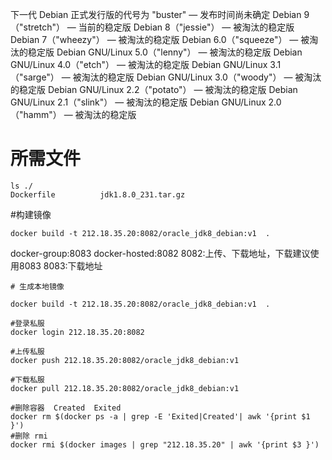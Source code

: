 
下一代 Debian 正式发行版的代号为 "buster" — 发布时间尚未确定
Debian 9（"stretch"） — 当前的稳定版
Debian 8（"jessie"） — 被淘汰的稳定版
Debian 7（"wheezy"） — 被淘汰的稳定版
Debian 6.0（"squeeze"） — 被淘汰的稳定版
Debian GNU/Linux 5.0（"lenny"） — 被淘汰的稳定版
Debian GNU/Linux 4.0（"etch"） — 被淘汰的稳定版
Debian GNU/Linux 3.1（"sarge"） — 被淘汰的稳定版
Debian GNU/Linux 3.0（"woody"） — 被淘汰的稳定版
Debian GNU/Linux 2.2（"potato"） — 被淘汰的稳定版
Debian GNU/Linux 2.1（"slink"） — 被淘汰的稳定版
Debian GNU/Linux 2.0（"hamm"） — 被淘汰的稳定版

# 所需文件
```
ls ./
Dockerfile          jdk1.8.0_231.tar.gz
```

#构建镜像
```
docker build -t 212.18.35.20:8082/oracle_jdk8_debian:v1  .
```


docker-group:8083
docker-hosted:8082 
8082:上传、下载地址，下载建议使用8083
8083:下载地址
```
# 生成本地镜像

docker build -t 212.18.35.20:8082/oracle_jdk8_debian:v1  .

#登录私服
docker login 212.18.35.20:8082

#上传私服
docker push 212.18.35.20:8082/oracle_jdk8_debian:v1

#下载私服
docker pull 212.18.35.20:8082/oracle_jdk8_debian:v1

#删除容器  Created  Exited
docker rm $(docker ps -a | grep -E 'Exited|Created'| awk '{print $1 }')
#删除 rmi
docker rmi $(docker images | grep "212.18.35.20" | awk '{print $3 }')

```
